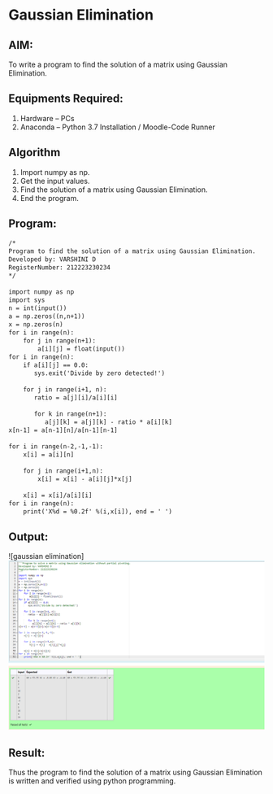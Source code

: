 # Gaussian Elimination

## AIM:
To write a program to find the solution of a matrix using Gaussian Elimination.

## Equipments Required:
1. Hardware – PCs
2. Anaconda – Python 3.7 Installation / Moodle-Code Runner

## Algorithm
1. Import numpy as np.
2. Get the input values.
3. Find the solution of a matrix using Gaussian Elimination.
4. End the program.

## Program:
```
/*
Program to find the solution of a matrix using Gaussian Elimination.
Developed by: VARSHINI D
RegisterNumber: 212223230234
*/

import numpy as np
import sys
n = int(input())
a = np.zeros((n,n+1))
x = np.zeros(n)
for i in range(n):
    for j in range(n+1):
        a[i][j] = float(input())
for i in range(n):
    if a[i][j] == 0.0:
       sys.exit('Divide by zero detected!')

    for j in range(i+1, n):
       ratio = a[j][i]/a[i][i]

       for k in range(n+1):
          a[j][k] = a[j][k] - ratio * a[i][k]
x[n-1] = a[n-1][n]/a[n-1][n-1]

for i in range(n-2,-1,-1):
    x[i] = a[i][n]

    for j in range(i+1,n):
        x[i] = x[i] - a[i][j]*x[j]

    x[i] = x[i]/a[i][i]
for i in range(n):
    print('X%d = %0.2f' %(i,x[i]), end = ' ')
```

## Output:
![gaussian elimination]
![result](gauss_ss.png)

## Result:
Thus the program to find the solution of a matrix using Gaussian Elimination is written and verified using python programming.

